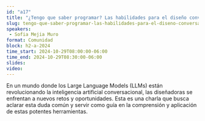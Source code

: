 ```yaml
---
id: "a17"
title: "¿Tengo que saber programar? Las habilidades para el diseño conversacional en la era de los Large Language Models."
slug: tengo-que-saber-programar-las-habilidades-para-el-diseno-conversacional-en-la-era-de-los-large-language-models
speakers:
 - Sofia Mejia Muro
format: Comunidad
block: h2-a-2024
time_start: 2024-10-29T08:00:00-06:00
time_end: 2024-10-29T08:30:00-06:00
slides: 
video: 
---
```


En un mundo donde los Large Language Models (LLMs) están revolucionando la inteligencia artificial conversacional, las diseñadoras se enfrentan a nuevos retos y oportunidades. Esta es una charla que busca aclarar esta duda común y servir como guía en la comprensión y aplicación de estas potentes herramientas.
